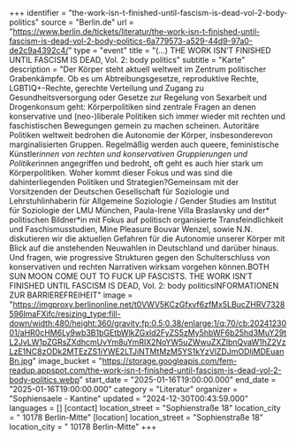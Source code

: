 +++
identifier = "the-work-isn-t-finished-until-fascism-is-dead-vol-2-body-politics"
source = "Berlin.de"
url = "https://www.berlin.de/tickets/literatur/the-work-isn-t-finished-until-fascism-is-dead-vol-2-body-politics-6a779573-a529-44d9-97a0-de2c9a4392c4/"
type = "event"
title = "(…) THE WORK ISN’T FINISHED UNTIL FASCISM IS DEAD, Vol. 2: body politics"
subtitle = "Karte"
description = "Der Körper steht aktuell weltweit im Zentrum politischer Grabenkämpfe. Ob es um Abtreibungsgesetze, reproduktive Rechte, LGBTIQ+-Rechte, gerechte Verteilung und Zugang zu Gesundheitsversorgung oder Gesetze zur Regelung von Sexarbeit und Drogenkonsum geht: Körperpolitiken sind zentrale Fragen an denen konservative und (neo-)liberale Politiken sich immer wieder mit rechten und faschistischen Bewegungen gemein zu machen scheinen. Autoritäre Politiken weltweit bedrohen die Autonomie der Körper, insbesonderevon marginalisierten Gruppen. Regelmäßig werden auch queere, feministische Künstler*innen von rechten und konservativen Gruppierungen und Politiker*innen angegriffen und bedroht, oft geht es auch hier stark um Körperpolitiken. Woher kommt dieser Fokus und was sind die dahinterliegenden Politiken und Strategien?Gemeinsam mit der Vorsitzenden der Deutschen Gesellschaft für Soziologie und Lehrstuhlinhaberin für Allgemeine Soziologie / Gender Studies am Institut für Soziologie der LMU München, Paula-Irene Villa Braslavsky und der* politischen Bildner*in mit Fokus auf politisch organisierte Transfeindlichkeit und Faschismusstudien, Mine Pleasure Bouvar Wenzel, sowie N.N. diskutieren wir die aktuellen Gefahren für die Autonomie unserer Körper mit Blick auf die anstehenden Neuwahlen in Deutschland und darüber hinaus. Und fragen, wie progressive Strukturen gegen den Schulterschluss von konservativen und rechten Narrativen wirksam vorgehen können.BOTH SUN  MOON COME OUT TO FUCK UP FASCISTS. THE WORK ISN’T FINISHED UNTIL FASCISM IS DEAD, Vol. 2: body politicsINFORMATIONEN ZUR BARRIEREFREIHEIT"
image = "https://imgproxy.berlinonline.net/t0VWV5KCzGfxvf6zfMx5LBucZHRV7328596lmaFXifc/resizing_type:fill-down/width:480/height:360/gravity:fp:0.5:0.38/enlarge:1/q:70/cb:2024123001/aHR0cHM6Ly9wb3B1bGEtbWlkZGxld2FyZS5zMy5hbWF6b25hd3MuY29tL2JvLW1pZGRsZXdhcmUvYm8uYmRlX2NoYW5uZWwuZXZlbnQvaW1hZ2VzLzE1NC8zODk2MTEzZS1iYWE2LTJiNTMtMzM5YS1kYzVlZDJmODljMDEuanBn.jpg"
image_bucket = "https://storage.googleapis.com/fem-readup.appspot.com/the-work-isn-t-finished-until-fascism-is-dead-vol-2-body-politics.webp"
start_date = "2025-01-16T19:00:00.000"
end_date = "2025-01-16T19:00:00.000"
category = "Literatur"
organizer = "Sophiensaele - Kantine"
updated = "2024-12-30T00:43:59.000"
languages = []
[contact]
location_street = "Sophienstraße 18"
location_city = " 10178 Berlin-Mitte"
[location]
location_street = "Sophienstraße 18"
location_city = " 10178 Berlin-Mitte"
+++